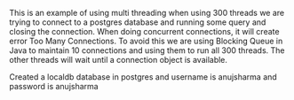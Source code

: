 This is an example of using multi threading when using 300 threads we are trying to connect to a postgres database and running some query and closing the connection. When doing concurrent connections, it will create error Too Many Connections. To avoid this we are using Blocking Queue in Java to maintain 10 connections and using them to run all 300 threads. The other threads will wait until a connection object is available. 

Created a localdb database in postgres and username is anujsharma and password is anujsharma